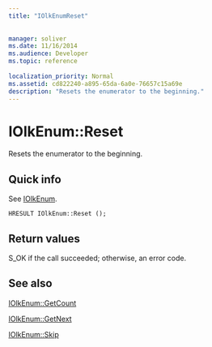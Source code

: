 ```yaml
---
title: "IOlkEnumReset"
 
 
manager: soliver
ms.date: 11/16/2014
ms.audience: Developer
ms.topic: reference
 
localization_priority: Normal
ms.assetid: cd822240-a895-65da-6a0e-76657c15a69e
description: "Resets the enumerator to the beginning."
---
```


# IOlkEnum::Reset

Resets the enumerator to the beginning.
  
## Quick info

See [IOlkEnum](iolkenum.md).
  
```
HRESULT IOlkEnum::Reset ();
```

## Return values

S_OK if the call succeeded; otherwise, an error code.
  
## See also



[IOlkEnum::GetCount](iolkenum-getcount.md)
  
[IOlkEnum::GetNext](iolkenum-getnext.md)
  
[IOlkEnum::Skip](iolkenum-skip.md)

